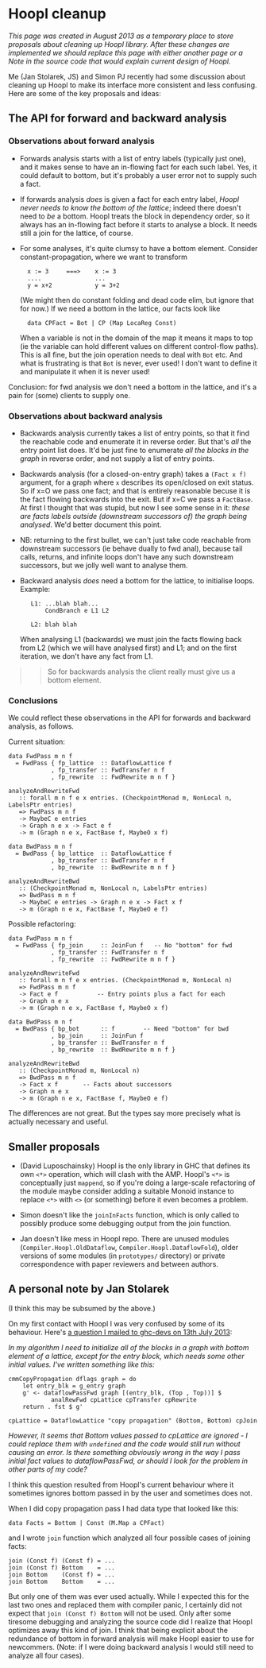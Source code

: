 # Hoopl cleanup

*This page was created in August 2013 as a temporary place to store proposals about cleaning up Hoopl library. After these changes are implemented we should replace this page with either another page or a Note in the source code that would explain current design of Hoopl.*


Me (Jan Stolarek, JS) and Simon PJ recently had some discussion about cleaning up Hoopl to make its interface more consistent and less confusing. Here are some of the key proposals and ideas:

## The API for forward and backward analysis

### Observations about forward analysis

- Forwards analysis starts with a list of entry labels (typically just one), and it makes sense to have an in-flowing fact for each such label.  Yes, it could default to bottom, but it's probably a user error not to supply such a fact.

- If forwards analysis *does* is given a fact for each entry label, *Hoopl never needs to know the bottom of the lattice*; indeed there doesn't need to *be* a bottom.  Hoopl treats the block in dependency order, so it always has an in-flowing fact before it starts to analyse a block.  It needs still a join for the lattice, of course.

- For some analyses, it's quite clumsy to have a bottom element. Consider constant-propagation, where we want to transform

  ```wiki
    x := 3     ===>    x := 3
    ....               ...
    y = x+2            y = 3+2
  ```

  (We might then do constant folding and dead code elim, but ignore that for now.)  If we need a bottom in the lattice, our facts look like

  ```wiki
    data CPFact = Bot | CP (Map LocaReg Const)
  ```

  When a variable is not in the domain of the map it means it maps to top (ie the variable can hold different values on different control-flow paths).  This is all fine, but the join operation needs to deal with `Bot` etc.  And what is frustrating is that `Bot` is never, ever used!  I don't want to define it and manipulate it when it is never used!


Conclusion: for fwd analysis we don't need a bottom in the lattice, and it's a pain for (some) clients to supply one.

### Observations about backward analysis

- Backwards analysis currently takes a list of entry points, so
  that it find the reachable code and enumerate it in reverse
  order.  But that's *all* the entry point list does.  It'd be just fine
  to enumerate *all the blocks in the graph* in reverse order, and not supply
  a list of entry points.

- Backwards analysis (for a closed-on-entry graph) takes a `(Fact x f)` argument, for 
  a graph where `x` describes its open/closed on exit status.  So if x=O we pass one fact; 
  and that is entirely reasonable becuse it is the fact flowing backwards into the exit.
  But if x=C we pass a `FactBase`.  At first I thought that was stupid, but now I see 
  some sense in it: *these are facts labels outside (downstream successors of) the graph being analysed*.
  We'd better document this point.

- NB: returning to the first bullet, we can't just take code
  reachable from downstream successors (ie behave dually to fwd
  anal), because tail calls, returns, and infinite loops don't
  have any such downstream successors, but we jolly well want to
  analyse them.

- Backward analysis *does* need a bottom for the lattice, to initialise loops. Example:

  ```wiki
     L1: ...blah blah...
         CondBranch e L1 L2

     L2: blah blah
  ```

  When analysing L1 (backwards) we must join the facts flowing back from L2
  (which we will have analysed first) and L1; and on the first iteration, we don't 
  have any fact from L1.

> >
> > So for backwards analysis the client really must give us a bottom element.

### Conclusions


We could reflect these observations in the API for forwards and backward analysis, as follows.


Current situation:

```wiki
data FwdPass m n f
  = FwdPass { fp_lattice  :: DataflowLattice f
            , fp_transfer :: FwdTransfer n f
            , fp_rewrite  :: FwdRewrite m n f }

analyzeAndRewriteFwd
   :: forall m n f e x entries. (CheckpointMonad m, NonLocal n, LabelsPtr entries)
   => FwdPass m n f
   -> MaybeC e entries
   -> Graph n e x -> Fact e f
   -> m (Graph n e x, FactBase f, MaybeO x f)

data BwdPass m n f
  = BwdPass { bp_lattice  :: DataflowLattice f
            , bp_transfer :: BwdTransfer n f
            , bp_rewrite  :: BwdRewrite m n f }

analyzeAndRewriteBwd
   :: (CheckpointMonad m, NonLocal n, LabelsPtr entries)
   => BwdPass m n f
   -> MaybeC e entries -> Graph n e x -> Fact x f
   -> m (Graph n e x, FactBase f, MaybeO e f)
```


Possible refactoring:

```wiki
data FwdPass m n f
  = FwdPass { fp_join     :: JoinFun f   -- No "bottom" for fwd
            , fp_transfer :: FwdTransfer n f
            , fp_rewrite  :: FwdRewrite m n f }

analyzeAndRewriteFwd
   :: forall m n f e x entries. (CheckpointMonad m, NonLocal n)
   => FwdPass m n f
   -> Fact e f           -- Entry points plus a fact for each
   -> Graph n e x 
   -> m (Graph n e x, FactBase f, MaybeO x f)

data BwdPass m n f
  = BwdPass { bp_bot      :: f        -- Need "bottom" for bwd
            , bp_join     :: JoinFun f
            , bp_transfer :: BwdTransfer n f
            , bp_rewrite  :: BwdRewrite m n f }

analyzeAndRewriteBwd
   :: (CheckpointMonad m, NonLocal n)
   => BwdPass m n f
   -> Fact x f       -- Facts about successors
   -> Graph n e x
   -> m (Graph n e x, FactBase f, MaybeO e f)
```


The differences are not great. But the types say more precisely what is
actually necessary and useful.

## Smaller proposals

- (David Luposchainsky) Hoopl is the only library in GHC that defines its own `<*>` operation, 
  which will clash with the AMP. Hoopl's `<*>` is conceptually
  just `mappend`, so if you're doing a large-scale refactoring of the
  module maybe consider adding a suitable Monoid instance to replace `<*>`
  with `<>` (or something) before it even becomes a problem.

- Simon doesn't like the `joinInFacts` function, which is only called to possibly produce some debugging output from the join function.

- Jan doesn't like mess in Hoopl repo. There are unused modules (`Compiler.Hoopl.OldDataflow`, `Compiler.Hoopl.DataflowFold`), older versions of some modules (in `prototypes/` directory) or private correspondence with paper reviewers and between authors.

## A personal note by Jan Stolarek


(I think this may be subsumed by the above.)


On my first contact with Hoopl I was very confused by some of its behaviour. Here's [ a question I mailed to ghc-devs on 13th July 2013](http://www.haskell.org/pipermail/ghc-devs/2013-July/001757.html):

*In my algorithm I need to initialize all of the blocks in a graph with bottom element of a lattice, except for the entry block, which needs some other initial values. I've written something like this:*

```wiki
cmmCopyPropagation dflags graph = do
    let entry_blk = g_entry graph
    g' <- dataflowPassFwd graph [(entry_blk, (Top , Top))] $
            analRewFwd cpLattice cpTransfer cpRewrite
    return . fst $ g'

cpLattice = DataflowLattice "copy propagation" (Bottom, Bottom) cpJoin
```

*However, it seems that Bottom values passed to cpLattice are ignored - I could replace them with `undefined` and the code would still run without causing an error. Is there something obviously wrong in the way I pass initial fact values to dataflowPassFwd, or should I look for the problem in other parts of my code?*


I think this question resulted from Hoopl's current behaviour where it sometimes ignores bottom passed in by the user and sometimes does not.


When I did copy propagation pass I had data type that looked like this:

```wiki
data Facts = Bottom | Const (M.Map a CPFact)
```


and I wrote `join` function which analyzed all four possible cases of joining facts:

```wiki
join (Const f) (Const f) = ...
join (Const f) Bottom    = ...
join Bottom    (Const f) = ...
join Bottom    Bottom    = ...
```


But only one of them was ever used actually. While I expected this for the last two ones and replaced them with compiler panic, I certainly did not expect that `join (Const f) Bottom` will not be used. Only after some tiresome debugging and analyzing the source code did I realize that Hoopl optimizes away this kind of join. I think that being explicit about the redundance of bottom in forward analysis will make Hoopl easier to use for newcommers. (Note: if I were doing backward analysis I would still need to analyze all four cases).
